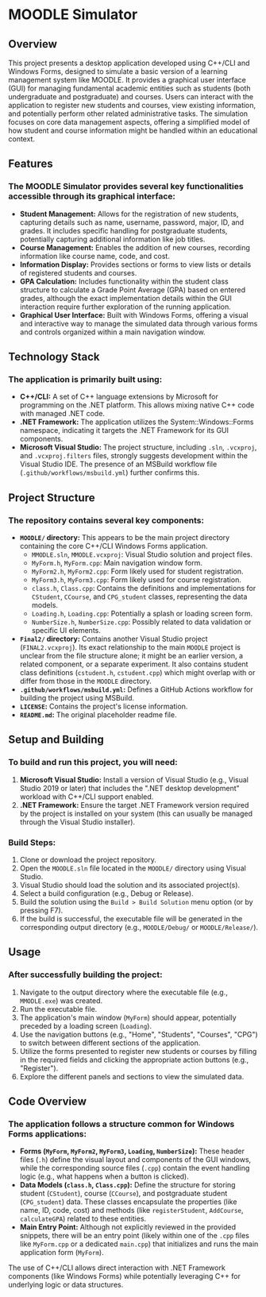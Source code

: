 # MOODLE Simulator

## Overview

This project presents a desktop application developed using C++/CLI and Windows Forms, designed to simulate a basic version of a learning management system like MOODLE. It provides a graphical user interface (GUI) for managing fundamental academic entities such as students (both undergraduate and postgraduate) and courses. Users can interact with the application to register new students and courses, view existing information, and potentially perform other related administrative tasks. The simulation focuses on core data management aspects, offering a simplified model of how student and course information might be handled within an educational context.

## Features

### The MOODLE Simulator provides several key functionalities accessible through its graphical interface:

*   **Student Management:** Allows for the registration of new students, capturing details such as name, username, password, major, ID, and grades. It includes specific handling for postgraduate students, potentially capturing additional information like job titles.
*   **Course Management:** Enables the addition of new courses, recording information like course name, code, and cost.
*   **Information Display:** Provides sections or forms to view lists or details of registered students and courses.
*   **GPA Calculation:** Includes functionality within the student class structure to calculate a Grade Point Average (GPA) based on entered grades, although the exact implementation details within the GUI interaction require further exploration of the running application.
*   **Graphical User Interface:** Built with Windows Forms, offering a visual and interactive way to manage the simulated data through various forms and controls organized within a main navigation window.

## Technology Stack

### The application is primarily built using:

*   **C++/CLI:** A set of C++ language extensions by Microsoft for programming on the .NET platform. This allows mixing native C++ code with managed .NET code.
*   **.NET Framework:** The application utilizes the System::Windows::Forms namespace, indicating it targets the .NET Framework for its GUI components.
*   **Microsoft Visual Studio:** The project structure, including `.sln`, `.vcxproj`, and `.vcxproj.filters` files, strongly suggests development within the Visual Studio IDE. The presence of an MSBuild workflow file (`.github/workflows/msbuild.yml`) further confirms this.

## Project Structure

### The repository contains several key components:

*   **`MOODLE/` directory:** This appears to be the main project directory containing the core C++/CLI Windows Forms application.
    *   `MMODLE.sln`, `MMODLE.vcxproj`: Visual Studio solution and project files.
    *   `MyForm.h`, `MyForm.cpp`: Main navigation window form.
    *   `MyForm2.h`, `MyForm2.cpp`: Form likely used for student registration.
    *   `MyForm3.h`, `MyForm3.cpp`: Form likely used for course registration.
    *   `class.h`, `Class.cpp`: Contains the definitions and implementations for `CStudent`, `CCourse`, and `CPG_student` classes, representing the data models.
    *   `Loading.h`, `Loading.cpp`: Potentially a splash or loading screen form.
    *   `NumberSize.h`, `NumberSize.cpp`: Possibly related to data validation or specific UI elements.
*   **`Final2/` directory:** Contains another Visual Studio project (`FINAL2.vcxproj`). Its exact relationship to the main `MOODLE` project is unclear from the file structure alone; it might be an earlier version, a related component, or a separate experiment. It also contains student class definitions (`cstudent.h`, `cstudent.cpp`) which might overlap with or differ from those in the `MOODLE` directory.
*   **`.github/workflows/msbuild.yml`:** Defines a GitHub Actions workflow for building the project using MSBuild.
*   **`LICENSE`:** Contains the project's license information.
*   **`README.md`:** The original placeholder readme file.

## Setup and Building

### To build and run this project, you will need:

1.  **Microsoft Visual Studio:** Install a version of Visual Studio (e.g., Visual Studio 2019 or later) that includes the ".NET desktop development" workload with C++/CLI support enabled.
2.  **.NET Framework:** Ensure the target .NET Framework version required by the project is installed on your system (this can usually be managed through the Visual Studio installer).

### **Build Steps:**

1.  Clone or download the project repository.
2.  Open the `MOODLE.sln` file located in the `MOODLE/` directory using Visual Studio.
3.  Visual Studio should load the solution and its associated project(s).
4.  Select a build configuration (e.g., Debug or Release).
5.  Build the solution using the `Build > Build Solution` menu option (or by pressing F7).
6.  If the build is successful, the executable file will be generated in the corresponding output directory (e.g., `MOODLE/Debug/` or `MOODLE/Release/`).

## Usage

### After successfully building the project:

1.  Navigate to the output directory where the executable file (e.g., `MMODLE.exe`) was created.
2.  Run the executable file.
3.  The application's main window (`MyForm`) should appear, potentially preceded by a loading screen (`Loading`).
4.  Use the navigation buttons (e.g., "Home", "Students", "Courses", "CPG") to switch between different sections of the application.
5.  Utilize the forms presented to register new students or courses by filling in the required fields and clicking the appropriate action buttons (e.g., "Register").
6.  Explore the different panels and sections to view the simulated data.

## Code Overview

### The application follows a structure common for Windows Forms applications:

*   **Forms (`MyForm`, `MyForm2`, `MyForm3`, `Loading`, `NumberSize`):** These header files (`.h`) define the visual layout and components of the GUI windows, while the corresponding source files (`.cpp`) contain the event handling logic (e.g., what happens when a button is clicked).
*   **Data Models (`class.h`, `Class.cpp`):** Define the structure for storing student (`CStudent`), course (`CCourse`), and postgraduate student (`CPG_student`) data. These classes encapsulate the properties (like name, ID, code, cost) and methods (like `registerStudent`, `AddCourse`, `calculateGPA`) related to these entities.
*   **Main Entry Point:** Although not explicitly reviewed in the provided snippets, there will be an entry point (likely within one of the `.cpp` files like `MyForm.cpp` or a dedicated `main.cpp`) that initializes and runs the main application form (`MyForm`).

The use of C++/CLI allows direct interaction with .NET Framework components (like Windows Forms) while potentially leveraging C++ for underlying logic or data structures.

